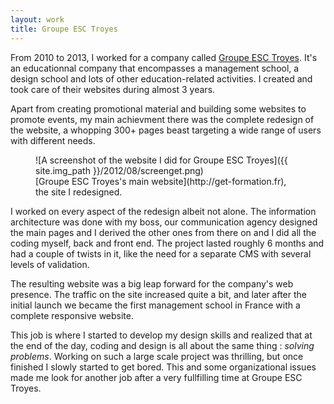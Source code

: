 ```yaml
---
layout: work
title: Groupe ESC Troyes
---
```

From 2010 to 2013, I worked for a company called [Groupe ESC Troyes](http://get-formation.fr/ "Groupe ESC Troyes"). It's an educationnal company that encompasses a management school, a design school and lots of other education-related activities. I created and took care of their websites during almost 3 years.

Apart from creating promotional material and building some websites to promote events, my main achievment there was the complete redesign of the website, a whopping 300+ pages beast targeting a wide range of users with different needs.

<figure>
	![A screenshot of the website I did for Groupe ESC Troyes]({{ site.img_path }}/2012/08/screenget.png)
	<figcaption>
		[Groupe ESC Troyes's main website](http://get-formation.fr), the site I redesigned.
	</figcaption>
</figure>

I worked on every aspect of the redesign albeit not alone. The information architecture was done with my boss, our communication agency designed the main pages and I derived the other ones from there on and I did all the coding myself, back and front end. The project lasted roughly 6 months and had a couple of twists in it, like the need for a separate CMS with several levels of validation.

The resulting website was a big leap forward for the company's web presence. The traffic on the site increased quite a bit, and later after the initial launch we became the first management school in France with a complete responsive website.

This job is where I started to develop my design skills and realized that at the end of the day, coding and design is all about the same thing : *solving problems*. Working on such a large scale project was thrilling, but once finished 
I slowly started to get bored. This and some organizational issues made me look for another job after a very fullfilling time at Groupe ESC Troyes. 